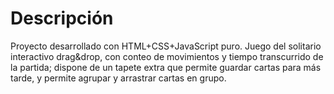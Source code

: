 # Descripción
Proyecto desarrollado con HTML+CSS+JavaScript puro. Juego del solitario interactivo drag&drop, con conteo de movimientos y tiempo transcurrido de la partida; dispone de un tapete extra que permite guardar cartas para más tarde, y permite agrupar y arrastrar cartas en grupo.
